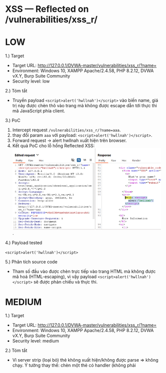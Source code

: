 # XSS — Reflected on /vulnerabilities/xss_r/
# LOW
1.) Target
- Target URL: http://127.0.0.1/DVWA-master/vulnerabilities/xss_r/?name=
- Environment: Windows 10, XAMPP Apache/2.4.58, PHP 8.2.12, DVWA vX.Y, Burp Suite Community
- Security level: low

2.) Tóm tắt

- Truyền payload `<script>alert('hwllnah')</script>` vào biến name, giá trị này được chèn thô vào trang mà không được escape dẫn tới thực thi mã JavaScript phía client.

3.) PoC  
1. Intercept request `/vulnerabilities/xss_r/?name=aaa`.
2. thay đổi param `aaa` với payload: `<script>alert('hwllnah')</script>`.
3. Forward request → alert hwllnah xuất hiện trên browser.
4. Kết quả PoC cho lỗ hổng Reflected XSS:
![anh1](images/reflected-xss-low.png).

4.) Payload tested

`<script>alert('hwllnah')</script>`

  
5.) Phân tích source code

- Tham số đầu vào được chèn trực tiếp vào trang HTML mà không được mã hoá (HTML-escaping), vì vậy payload `<script>alert('hwllnah')</script>` sẽ được phản chiếu và thực thi.

# MEDIUM
1.) Target
- Target URL: http://127.0.0.1/DVWA-master/vulnerabilities/xss_r/?name=
- Environment: Windows 10, XAMPP Apache/2.4.58, PHP 8.2.12, DVWA vX.Y, Burp Suite Community
- Security level: medium

2.) Tóm tắt

- Vì server strip (loại bỏ) thẻ <script> nên thẻ mở bị xóa ⇒ payload <script>alert('hwllnah')</script> không xuất hiện/không được parse => không chạy.
Ý tưởng thay thế: chèn một thẻ có handler (không phải <script>) — ví dụ <img> + onerror vì server chỉ strip <script>, vẫn cho phép các thẻ/thuộc tính khác.
Khi thẻ không tìm thấy src thì onerror sẽ chạy JS.

3.) PoC  
1. Intercept request `/vulnerabilities/xss_r/?name=aaa`.
2. thay đổi param `aaa` với payload: `<script>alert('hwllnah')</script>`.
3. Forward request → mở Response → Raw / View Source. Do server strip thẻ <script> (thẻ mở bị xóa) nên payload không chạy.
4. Thử payload bypass (không dùng <script>): `<img src=x onerror=alert('hwllnah')>` đã URL encode.
5. URL-encoded: `%3Cimg%20src%3D%22x.png%22%20onerror%3D%22alert('hwllnah')%22%3E`
6. Forward request → alert hwllnah xuất hiện trên browser.
7. Kết quả PoC cho lỗ hổng Reflected XSS: ![anh2](images/reflected-xss-medium.png).

4.) Payload tested

`<img src=x.png onerror=alert('hwllnah')>`


5.)Phân tích source code

`$name = str_replace( '<script>', '', $_GET[ 'name' ] );`

- $_GET[ 'name' ] đã có xử lý chặn <script>. Cách này chỉ loại bỏ chuỗi <script> đúng chuẩn, nhưng không chặn các biến thể viết hoa, có khoảng trắng, attribute khác, hoặc các event handler như onerror/onclick.

# HIGH
1.) Target
- Target URL: http://127.0.0.1/DVWA-master/vulnerabilities/xss_r/?name=
- Environment: Windows 10, XAMPP Apache/2.4.58, PHP 8.2.12, DVWA vX.Y, Burp Suite Community
- Security level: high

2.) Tóm tắt

- Thay payload đã URL encode từ level medium vào high:`%3Cimg%20src%3D%22x.png%22%20onerror%3D%22alert('hwllnah')%22%3E`, Vì không tìm thấy src nên onerror sẽ chạy JS.

3.) PoC  
1. Intercept request `/vulnerabilities/xss_r/?name=aaa`.
2. thay đổi param `aaa` với payload: `<img src=x onerror=alert('hwllnah')>` đã URL encode.
5. URL-encoded: `%3Cimg%20src%3D%22x.png%22%20onerror%3D%22alert('hwllnah')%22%3E`
6. Forward request → alert hwllnah xuất hiện trên browser.
7. Kết quả PoC cho lỗ hổng Reflected XSS: ![anh3](images/reflected-xss-high.png).

4.) Payload tested

`<img src=x.png onerror=alert('hwllnah')>`


5.) Phân tích source code 

`$name = preg_replace( '/<(.*)s(.*)c(.*)r(.*)i(.*)p(.*)t/i', '', $_GET[ 'name' ] );`

- $_GET['name'] đã được xử lý bằng preg_replace để loại bỏ các chuỗi <script nhưng không chặn được các vector khác như event handler (onerror, onclick)

# Alert 

![anh4](images/reflectedxss-alert.png).

